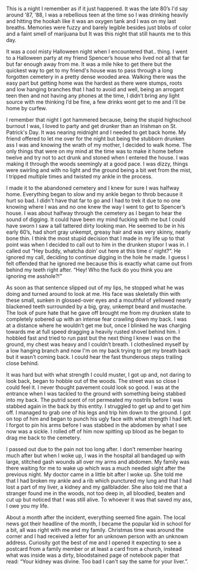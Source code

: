 This is a night I remember as if it just happened. It was the late 80’s I'd say around ‘87, ‘88, I was a rebellious teen at the time so I was drinking heavily and hitting the hookah like it was an oxygen tank and I was on my last breaths. Memories were fuzzy and barely legible besides just blobs of color and a faint smell of marijuana but It was this night that still haunts me to this day. 

  
 It was a cool misty Halloween night when I encountered that.. thing. I went to a Halloween party at my friend Spencer’s house who lived not all that far but far enough away from me. It was a mile hike to get there but the quickest way to get to my friend's house was to pass through a long forgotten cemetery in a pretty dense wooded area. Walking there was the easy part but getting home was the hardest as there were stumps, roots and low hanging branches that I had to avoid and well, being an arrogant teen then and not having any phones at the time, I didn’t bring any light source with me thinking I’d be fine, a few drinks wont get to me and i'll be home by curfew.

  
 I remember that night I got hammered because, being the stupid highschool burnout I was, I loved to party and get drunker than an Irishman on St. Patrick's Day. It was nearing midnight and I needed to get back home. My friend offered to let me over for the night but being the stubborn drunken ass I was and knowing the wrath of my mother, I decided to walk home. The only things that were on my mind at the time was to make it home before twelve and try not to act drunk and stoned when I entered the house.  I was making it through the woods seemingly at a good pace. I was dizzy, things were swirling and with no light and the ground being a bit wet from the mist, I tripped multiple times and twisted my ankle in the process. 

  
I made it to the abandoned cemetery and I knew for sure I was halfway home. Everything began to slow and my ankle began to throb because it hurt so bad. I didn't have that far to go and I had to trek it due to no one knowing where I was and no one knew the way I went to get to Spencer’s house. I was about halfway through the cemetery as I began to hear the sound of digging. It could have been my mind fucking with me but I could have sworn I saw a tall tattered dirty looking man. He seemed to be in his early 60’s, had short gray unkempt, greasy hair and was very skinny, nearly bone thin. I think the most stupid decision that I made in my life up to that point was when I decided to call out to him in the drunken stupor I was in. I called out “Hey buddy, whatcha doin’ out here at this time o’ night?“. He ignored my call, deciding to continue digging in the hole he made. I guess I felt offended that he ignored me because this is exactly what came out from behind my teeth right after. “Hey! Who the fuck do you think you are ignoring me asshole?!” 

  
As soon as that sentence slipped out of my lips, he stopped what he was doing and turned around to look at me. His face was skeletally thin with these small, sunken in glossed-over eyes and a mouthful of yellowed nearly blackened teeth surrounded by a big, gray, unkempt beard and mustache. The look of pure hate that he gave off brought me from my drunken state to completely sobered up with an intense fear crawling down my back. I was at a distance where he wouldn’t get me but, once I blinked he was charging towards me at full speed dragging a heavily rusted shovel behind him. I hobbled fast and tried to run past but the next thing I knew I was on the ground, my chest was heavy and I couldn’t breath. I clotheslined myself by a low hanging branch and now I'm on my back trying to get my breath back but it wasn’t coming back. I could hear the fast thunderous steps trailing close behind. 

  
It was hard but with what strength  I could muster, I got up and, not daring to look back, began to hobble out of the woods. The street was so close I could feel it. I never thought pavement could look so good. I was at the entrance when I was tackled to the ground with something being stabbed into my back. The putrid scent of rot permeated my nostrils before I was stabbed again in the back by this entity. I struggled to get up and to get him off. I managed to grab one of his legs and trip him down to the ground. I got on top of him and began to punch his ugly face with what strength I had left. I forgot to pin his arms before I was stabbed in the abdomen by what I see now was a sickle. I rolled off of him now spitting up blood as he began to drag me back to the cemetery. 

  
I passed out due to the pain not too long after. I don't remember hearing much after but when I woke up, I was in the hospital all bandaged up with large, stitched gash wounds all over my arms and abdomen. My family was there waiting for me to wake up which was a much needed sight after the previous night. My doctor came in a little bit after I woke up. She told me that I had broken my ankle and a rib which punctured my lung and that I had lost a part of my liver, a kidney and my gallbladder. She also told me that a stranger found me in the woods, not too deep in, all bloodied, beaten and cut up but noticed that I was still alive. To whoever it was that saved my ass, I owe you my life. 

  
About a month after the incident, everything seemed fine again. The local news got their headline of the month, I became the popular kid in school for a bit, all was right with me and my family. Christmas time was around the corner and I had received a letter for an unknown person with an unknown address. Curiosity got the best of me and I opened it expecting to see a postcard from a family member or at least a card from a church, instead what was inside was a dirty, bloodstained page of notebook paper that read: “Your kidney was divine. Too bad I can't say the same for your liver.”.  
